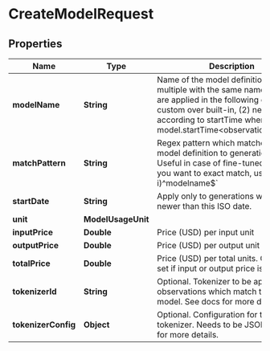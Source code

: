 

# CreateModelRequest


## Properties

| Name | Type | Description | Notes |
|------------ | ------------- | ------------- | -------------|
|**modelName** | **String** | Name of the model definition. If multiple with the same name exist, they are applied in the following order: (1) custom over built-in, (2) newest according to startTime where model.startTime&lt;observation.startTime |  |
|**matchPattern** | **String** | Regex pattern which matches this model definition to generation.model. Useful in case of fine-tuned models. If you want to exact match, use &#x60;(?i)^modelname$&#x60; |  |
|**startDate** | **String** | Apply only to generations which are newer than this ISO date. |  [optional] |
|**unit** | **ModelUsageUnit** |  |  |
|**inputPrice** | **Double** | Price (USD) per input unit |  [optional] |
|**outputPrice** | **Double** | Price (USD) per output unit |  [optional] |
|**totalPrice** | **Double** | Price (USD) per total units. Cannot be set if input or output price is set. |  [optional] |
|**tokenizerId** | **String** | Optional. Tokenizer to be applied to observations which match to this model. See docs for more details. |  [optional] |
|**tokenizerConfig** | **Object** | Optional. Configuration for the selected tokenizer. Needs to be JSON. See docs for more details. |  [optional] |



